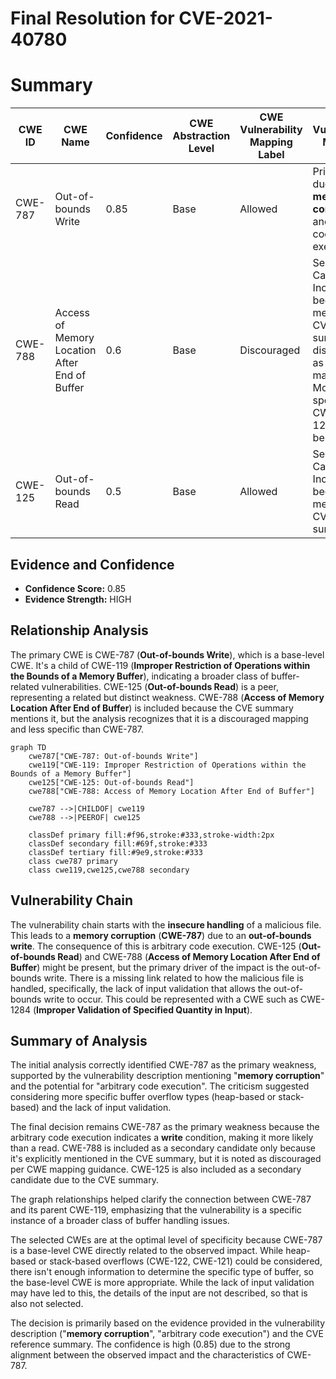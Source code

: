 # Final Resolution for CVE-2021-40780

# Summary
| CWE ID  | CWE Name                            | Confidence | CWE Abstraction Level | CWE Vulnerability Mapping Label | CWE-Vulnerability Mapping Notes                                                                                                                                                                                                                   |
| ------- | ----------------------------------- | ---------- | --------------------- | ------------------------------- | ----------------------------------------------------------------------------------------------------------------------------------------------------------------------------------------------------------------------------------------------- |
| CWE-787 | Out-of-bounds Write                 | 0.85       | Base                  | Allowed                       | Primary CWE due to **memory corruption** and arbitrary code execution.                                                                                                                                                                                             |
| CWE-788 | Access of Memory Location After End of Buffer | 0.6       | Base                  | Discouraged                       | Secondary Candidate. Included because of mention in CVE content summary but discouraged as a direct mapping. More specific CWEs (787, 125) should be preferred.                                                                                      |
| CWE-125 | Out-of-bounds Read                  | 0.5       | Base                  | Allowed                       | Secondary Candidate. Included because of mention in CVE content summary.                                                                                                                                                                            |

## Evidence and Confidence

*   **Confidence Score:** 0.85
*   **Evidence Strength:** HIGH

## Relationship Analysis
The primary CWE is CWE-787 (**Out-of-bounds Write**), which is a base-level CWE. It's a child of CWE-119 (**Improper Restriction of Operations within the Bounds of a Memory Buffer**), indicating a broader class of buffer-related vulnerabilities. CWE-125 (**Out-of-bounds Read**) is a peer, representing a related but distinct weakness. CWE-788 (**Access of Memory Location After End of Buffer**) is included because the CVE summary mentions it, but the analysis recognizes that it is a discouraged mapping and less specific than CWE-787.

```mermaid
graph TD
    cwe787["CWE-787: Out-of-bounds Write"]
    cwe119["CWE-119: Improper Restriction of Operations within the Bounds of a Memory Buffer"]
    cwe125["CWE-125: Out-of-bounds Read"]
    cwe788["CWE-788: Access of Memory Location After End of Buffer"]

    cwe787 -->|CHILDOF| cwe119
    cwe788 -->|PEEROF| cwe125

    classDef primary fill:#f96,stroke:#333,stroke-width:2px
    classDef secondary fill:#69f,stroke:#333
    classDef tertiary fill:#9e9,stroke:#333
    class cwe787 primary
    class cwe119,cwe125,cwe788 secondary
```

## Vulnerability Chain
The vulnerability chain starts with the **insecure handling** of a malicious file. This leads to a **memory corruption** (**CWE-787**) due to an **out-of-bounds write**. The consequence of this is arbitrary code execution. CWE-125 (**Out-of-bounds Read**) and CWE-788 (**Access of Memory Location After End of Buffer**) might be present, but the primary driver of the impact is the out-of-bounds write. There is a missing link related to how the malicious file is handled, specifically, the lack of input validation that allows the out-of-bounds write to occur. This could be represented with a CWE such as CWE-1284 (**Improper Validation of Specified Quantity in Input**).

## Summary of Analysis
The initial analysis correctly identified CWE-787 as the primary weakness, supported by the vulnerability description mentioning "**memory corruption**" and the potential for "arbitrary code execution". The criticism suggested considering more specific buffer overflow types (heap-based or stack-based) and the lack of input validation.

The final decision remains CWE-787 as the primary weakness because the arbitrary code execution indicates a **write** condition, making it more likely than a read. CWE-788 is included as a secondary candidate only because it's explicitly mentioned in the CVE summary, but it is noted as discouraged per CWE mapping guidance. CWE-125 is also included as a secondary candidate due to the CVE summary.

The graph relationships helped clarify the connection between CWE-787 and its parent CWE-119, emphasizing that the vulnerability is a specific instance of a broader class of buffer handling issues.

The selected CWEs are at the optimal level of specificity because CWE-787 is a base-level CWE directly related to the observed impact. While heap-based or stack-based overflows (CWE-122, CWE-121) could be considered, there isn't enough information to determine the specific type of buffer, so the base-level CWE is more appropriate. While the lack of input validation may have led to this, the details of the input are not described, so that is also not selected.

The decision is primarily based on the evidence provided in the vulnerability description ("**memory corruption**", "arbitrary code execution") and the CVE reference summary. The confidence is high (0.85) due to the strong alignment between the observed impact and the characteristics of CWE-787.